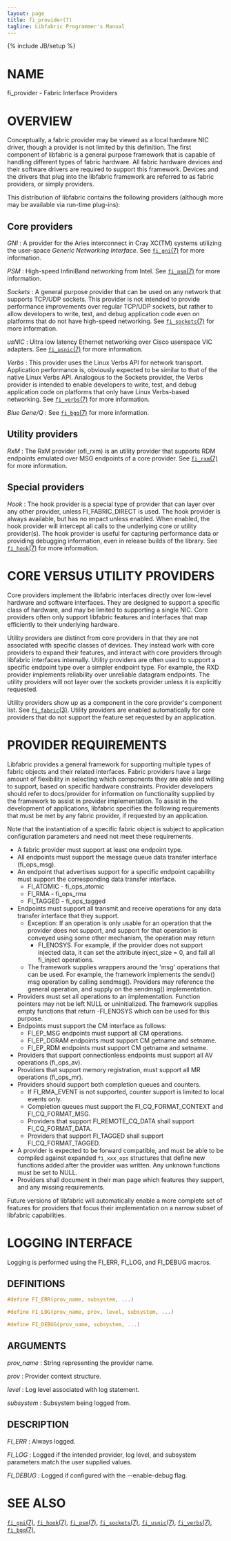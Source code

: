 ```yaml
---
layout: page
title: fi_provider(7)
tagline: Libfabric Programmer's Manual
---
```

{% include JB/setup %}

# NAME

fi_provider \- Fabric Interface Providers

# OVERVIEW

Conceptually, a fabric provider may be viewed as a local hardware NIC
driver, though a provider is not limited by this definition.  The
first component of libfabric is a general purpose framework that is
capable of handling different types of fabric hardware.  All fabric
hardware devices and their software drivers are required to support
this framework.  Devices and the drivers that plug into the libfabric
framework are referred to as fabric providers, or simply providers.

This distribution of libfabric contains the following providers
(although more may be available via run-time plug-ins):

## Core providers

*GNI*
: A provider for the Aries interconnect in Cray XC(TM) systems
  utilizing the user-space *Generic Networking Interface*.  See
  [`fi_gni`(7)](fi_gni.7.html) for more information.

*PSM*
: High-speed InfiniBand networking from Intel.  See
  [`fi_psm`(7)](fi_psm.7.html) for more information.

*Sockets*
: A general purpose provider that can be used on any network that
  supports TCP/UDP sockets.  This provider is not intended to provide
  performance improvements over regular TCP/UDP sockets, but rather to
  allow developers to write, test, and debug application code even on
  platforms that do not have high-speed networking.
  See [`fi_sockets`(7)](fi_sockets.7.html) for more information.

*usNIC*
: Ultra low latency Ethernet networking over Cisco userspace VIC
  adapters.
  See [`fi_usnic`(7)](fi_usnic.7.html) for more information.

*Verbs*
: This provider uses the Linux Verbs API for network transport.
  Application performance is, obviously expected to be similar to that
  of the native Linux Verbs API.  Analogous to the Sockets provider,
  the Verbs provider is intended to enable developers to write, test,
  and debug application code on platforms that only have Linux
  Verbs-based networking.
  See [`fi_verbs`(7)](fi_verbs.7.html) for more information.

*Blue Gene/Q*
: See [`fi_bgq`(7)](fi_bgq.7.html) for more information.

## Utility providers

*RxM*
: The RxM provider (ofi_rxm) is an utility provider that supports RDM
  endpoints emulated over MSG endpoints of a core provider.
  See [`fi_rxm`(7)](fi_rxm.7.html) for more information.

## Special providers

*Hook*
: The hook provider is a special type of provider that can layer over any
  other provider, unless FI_FABRIC_DIRECT is used.  The hook provider is
  always available, but has no impact unless enabled.  When enabled, the
  hook provider will intercept all calls to the underlying core or utility
  provider(s).  The hook provider is useful for capturing performance data
  or providing debugging information, even in release builds of the library.
  See [`fi_hook`(7)](fi_hook.7.html) for more information.

# CORE VERSUS UTILITY PROVIDERS

Core providers implement the libfabric interfaces directly over low-level
hardware and software interfaces.  They are designed to support a
specific class of hardware, and may be limited to supporting a single
NIC.  Core providers often only support libfabric features and interfaces
that map efficiently to their underlying hardware.

Utility providers are distinct from core providers in that they are not
associated with specific classes of devices.  They instead work with
core providers to expand their features, and interact with core providers
through libfabric interfaces internally.  Utility providers are often used
to support a specific endpoint type over a simpler endpoint type.  For
example, the RXD provider implements reliability over unreliable datagram
endpoints. The utility providers will not layer over the sockets provider
unless it is explicitly requested.

Utility providers show up as a component in the core provider's component
list.  See [`fi_fabric`(3)](fi_fabric.3.html).  Utility providers are
enabled automatically for core providers that do not support the feature
set requested by an application.

# PROVIDER REQUIREMENTS

Libfabric provides a general framework for supporting multiple types
of fabric objects and their related interfaces.  Fabric providers have
a large amount of flexibility in selecting which components they are
able and willing to support, based on specific hardware constraints.
Provider developers should refer to docs/provider for information on
functionality supplied by the framework to assist in provider
implementation.  To assist in the development of applications,
libfabric specifies the
following requirements that must be met by any fabric provider, if
requested by an application.

Note that the instantiation of a specific fabric object is subject
to application configuration parameters and need not meet these requirements.

* A fabric provider must support at least one endpoint type.
* All endpoints must support the message queue data transfer
  interface (fi_ops_msg).
* An endpoint that advertises support for a specific endpoint
  capability must support the corresponding data transfer interface.
  * FI_ATOMIC - fi_ops_atomic
  * FI_RMA - fi_ops_rma
  * FI_TAGGED - fi_ops_tagged
* Endpoints must support all transmit and receive operations for any
  data transfer interface that they support.
  * Exception: If an operation is only usable for an operation that
    the provider does not support, and support for that operation is
    conveyed using some other mechanism, the operation may return
    - FI_ENOSYS.  For example, if the provider does not support
    injected data, it can set the attribute inject_size = 0, and fail
    all fi_inject operations.
  * The framework supplies wrappers around the 'msg' operations that
    can be used.  For example, the framework implements the sendv()
    msg operation by calling sendmsg().  Providers may reference the
    general operation, and supply on the sendmsg() implementation.
* Providers must set all operations to an implementation.  Function
  pointers may not be left NULL or uninitialized.  The framework supplies
  empty functions that return -FI_ENOSYS which can be used for this
  purpose.
* Endpoints must support the CM interface as follows:
  * FI_EP_MSG endpoints must support all CM operations.
  * FI_EP_DGRAM endpoints must support CM getname and setname.
  * FI_EP_RDM endpoints must support CM getname and setname.
* Providers that support connectionless endpoints must support all AV
  operations (fi_ops_av).
* Providers that support memory registration, must support all MR operations
  (fi_ops_mr).
* Providers should support both completion queues and counters.
  * If FI_RMA_EVENT is not supported, counter support is limited to local
    events only.
  * Completion queues must support the FI_CQ_FORMAT_CONTEXT and
    FI_CQ_FORMAT_MSG.
  * Providers that support FI_REMOTE_CQ_DATA shall support FI_CQ_FORMAT_DATA.
  * Providers that support FI_TAGGED shall support FI_CQ_FORMAT_TAGGED.
* A provider is expected to be forward compatible, and must be able to
  be compiled against expanded `fi_xxx_ops` structures that define new
  functions added after the provider was written.  Any unknown
  functions must be set to NULL.
* Providers shall document in their man page which features they support,
  and any missing requirements. 

Future versions of libfabric will automatically enable a more complete
set of features for providers that focus their implementation on a
narrow subset of libfabric capabilities.

# LOGGING INTERFACE

Logging is performed using the FI_ERR, FI_LOG, and FI_DEBUG macros.

## DEFINITIONS

```c
#define FI_ERR(prov_name, subsystem, ...)

#define FI_LOG(prov_name, prov, level, subsystem, ...)

#define FI_DEBUG(prov_name, subsystem, ...)
```

## ARGUMENTS
*prov_name*
: String representing the provider name.

*prov*
: Provider context structure.

*level*
: Log level associated with log statement.

*subsystem*
: Subsystem being logged from.

## DESCRIPTION
*FI_ERR*
: Always logged.

*FI_LOG*
: Logged if the intended provider, log level, and subsystem parameters match
  the user supplied values.

*FI_DEBUG*
: Logged if configured with the --enable-debug flag.

# SEE ALSO

[`fi_gni`(7)](fi_gni.7.html),
[`fi_hook`(7)](fi_hook.7.html),
[`fi_psm`(7)](fi_psm.7.html),
[`fi_sockets`(7)](fi_sockets.7.html),
[`fi_usnic`(7)](fi_usnic.7.html),
[`fi_verbs`(7)](fi_verbs.7.html),
[`fi_bgq`(7)](fi_bgq.7.html),
